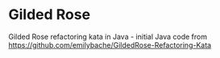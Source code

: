 # Gilded Rose

Gilded Rose refactoring kata in Java - initial Java code from https://github.com/emilybache/GildedRose-Refactoring-Kata

